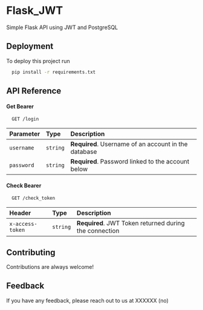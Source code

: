 
# Flask_JWT

Simple Flask API using JWT and PostgreSQL
## Deployment

To deploy this project run

```bash
  pip install -r requirements.txt
```


## API Reference

#### Get Bearer

```bash
  GET /login
```

| Parameter | Type     | Description                |
| :-------- | :------- | :------------------------- |
| `username` | `string` | **Required**. Username of an account in the database |
| `password` | `string` | **Required**. Password linked to the account below |

#### Check Bearer

```bash
  GET /check_token
```

| Header | Type     | Description                       |
| :-------- | :------- | :-------------------------------- |
| `x-access-token`      | `string` | **Required**. JWT Token returned during the connection |


## Contributing

Contributions are always welcome!


## Feedback

If you have any feedback, please reach out to us at XXXXXX (no)

